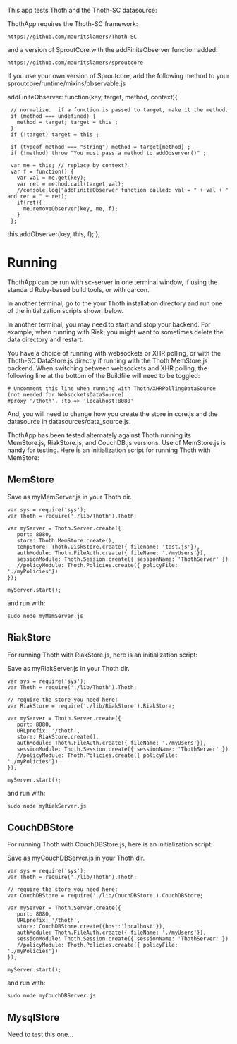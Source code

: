 This app tests Thoth and the Thoth-SC datasource:

ThothApp requires the Thoth-SC framework:

    https://github.com/mauritslamers/Thoth-SC

and a version of SproutCore with the addFiniteObserver function added:

    https://github.com/mauritslamers/sproutcore

If you use your own version of Sproutcore, add the following method to your sproutcore/runtime/mixins/observable.js

   addFiniteObserver: function(key, target, method, context){
 
     // normalize.  if a function is passed to target, make it the method.
     if (method === undefined) {
       method = target; target = this ;
     }
     if (!target) target = this ;
 
     if (typeof method === "string") method = target[method] ;
     if (!method) throw "You must pass a method to addObserver()" ;
 
     var me = this; // replace by context?
     var f = function() {
       var val = me.get(key);
       var ret = method.call(target,val);
       //console.log("addFiniteObserver function called: val = " + val + " and ret = " + ret);
       if(ret){
         me.removeObserver(key, me, f);
       }
     };
 
   this.addObserver(key, this, f);
   },

Running
=======

ThothApp can be run with sc-server in one terminal window, if using the standard Ruby-based build tools, or with garcon.

In another terminal, go to the your Thoth installation directory and run one of the initialization scripts shown below.

In another terminal, you may need to start and stop your backend. For example, when running with Riak, you might want to
sometimes delete the data directory and restart.

You have a choice of running with websockets or XHR polling, or with the Thoth-SC DataStore.js directly if running with
the Thoth MemStore.js backend. When switching between websockets and XHR polling, the following line at the bottom of
the Buildfile will need to be toggled:

    # Uncomment this line when running with Thoth/XHRPollingDataSource (not needed for WebsocketsDataSource)
    #proxy '/thoth', :to => 'localhost:8080'

And, you will need to change how you create the store in core.js and the datasource in datasources/data_source.js.

ThothApp has been tested alternately against Thoth running its MemStore.js, RiakStore.js, and CouchDB.js versions.
Use of MemStore.js is handy for testing. Here is an initialization script for running Thoth with MemStore:

MemStore
--------

Save as myMemServer.js in your Thoth dir.

    var sys = require('sys');
    var Thoth = require('./lib/Thoth').Thoth;

    var myServer = Thoth.Server.create({
       port: 8080,
       store: Thoth.MemStore.create(),
       tempStore: Thoth.DiskStore.create({ filename: 'test.js'}),
       authModule: Thoth.FileAuth.create({ fileName: './myUsers'}),
       sessionModule: Thoth.Session.create({ sessionName: 'ThothServer' })
       //policyModule: Thoth.Policies.create({ policyFile: './myPolicies'})
    });

    myServer.start();

and run with:

    sudo node myMemServer.js

RiakStore
---------

For running Thoth with RiakStore.js, here is an initialization script:

Save as myRiakServer.js in your Thoth dir.

    var sys = require('sys');
    var Thoth = require('./lib/Thoth').Thoth;

    // require the store you need here:
    var RiakStore = require('./lib/RiakStore').RiakStore;

    var myServer = Thoth.Server.create({
       port: 8080,
       URLprefix: '/thoth',
       store: RiakStore.create(),
       authModule: Thoth.FileAuth.create({ fileName: './myUsers'}),
       sessionModule: Thoth.Session.create({ sessionName: 'ThothServer' })
       //policyModule: Thoth.Policies.create({ policyFile: './myPolicies'})
    });

    myServer.start();

and run with:

    sudo node myRiakServer.js

CouchDBStore
------------

For running Thoth with CouchDBStore.js, here is an initialization script:

Save as myCouchDBServer.js in your Thoth dir.

    var sys = require('sys');
    var Thoth = require('./lib/Thoth').Thoth;

    // require the store you need here:
    var CouchDBStore = require('./lib/CouchDBStore').CouchDBStore;

    var myServer = Thoth.Server.create({
       port: 8080,
       URLprefix: '/thoth',
       store: CouchDBStore.create({host:'localhost'}),
       authModule: Thoth.FileAuth.create({ fileName: './myUsers'}),
       sessionModule: Thoth.Session.create({ sessionName: 'ThothServer' })
       //policyModule: Thoth.Policies.create({ policyFile: './myPolicies'})
    });

    myServer.start();

and run with:

    sudo node myCouchDBServer.js

MysqlStore
----------

Need to test this one...
